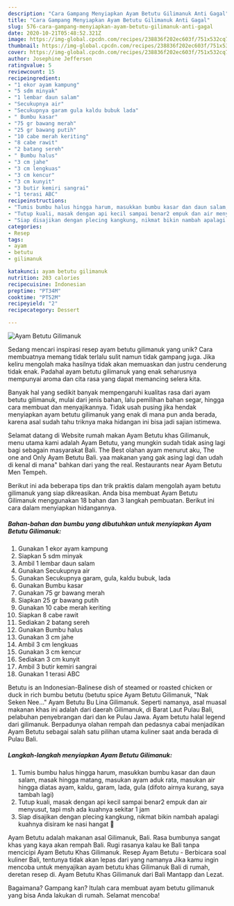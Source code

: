```yaml
---
description: "Cara Gampang Menyiapkan Ayam Betutu Gilimanuk Anti Gagal"
title: "Cara Gampang Menyiapkan Ayam Betutu Gilimanuk Anti Gagal"
slug: 576-cara-gampang-menyiapkan-ayam-betutu-gilimanuk-anti-gagal
date: 2020-10-21T05:48:52.321Z
image: https://img-global.cpcdn.com/recipes/238836f202ec603f/751x532cq70/ayam-betutu-gilimanuk-foto-resep-utama.jpg
thumbnail: https://img-global.cpcdn.com/recipes/238836f202ec603f/751x532cq70/ayam-betutu-gilimanuk-foto-resep-utama.jpg
cover: https://img-global.cpcdn.com/recipes/238836f202ec603f/751x532cq70/ayam-betutu-gilimanuk-foto-resep-utama.jpg
author: Josephine Jefferson
ratingvalue: 5
reviewcount: 15
recipeingredient:
- "1 ekor ayam kampung"
- "5 sdm minyak"
- "1 lembar daun salam"
- "Secukupnya air"
- "Secukupnya garam gula kaldu bubuk lada"
- " Bumbu kasar"
- "75 gr bawang merah"
- "25 gr bawang putih"
- "10 cabe merah keriting"
- "8 cabe rawit"
- "2 batang sereh"
- " Bumbu halus"
- "3 cm jahe"
- "3 cm lengkuas"
- "3 cm kencur"
- "3 cm kunyit"
- "3 butir kemiri sangrai"
- "1 terasi ABC"
recipeinstructions:
- "Tumis bumbu halus hingga harum, masukkan bumbu kasar dan daun salam, masak hingga matang, masukan ayam aduk rata, masukan air hingga diatas ayam, kaldu, garam, lada, gula (difoto airnya kurang, saya tambah lagi)"
- "Tutup kuali, masak dengan api kecil sampai benar2 empuk dan air menyusut, tapi msh ada kuahnya sekitar 1 jam"
- "Siap disajikan dengan plecing kangkung, nikmat bikin nambah apalagi kuahnya disiram ke nasi hangat 🤤"
categories:
- Resep
tags:
- ayam
- betutu
- gilimanuk

katakunci: ayam betutu gilimanuk 
nutrition: 203 calories
recipecuisine: Indonesian
preptime: "PT34M"
cooktime: "PT52M"
recipeyield: "2"
recipecategory: Dessert

---
```



![Ayam Betutu Gilimanuk](https://img-global.cpcdn.com/recipes/238836f202ec603f/751x532cq70/ayam-betutu-gilimanuk-foto-resep-utama.jpg)

Sedang mencari inspirasi resep ayam betutu gilimanuk yang unik? Cara membuatnya memang tidak terlalu sulit namun tidak gampang juga. Jika keliru mengolah maka hasilnya tidak akan memuaskan dan justru cenderung tidak enak. Padahal ayam betutu gilimanuk yang enak seharusnya mempunyai aroma dan cita rasa yang dapat memancing selera kita.

Banyak hal yang sedikit banyak mempengaruhi kualitas rasa dari ayam betutu gilimanuk, mulai dari jenis bahan, lalu pemilihan bahan segar, hingga cara membuat dan menyajikannya. Tidak usah pusing jika hendak menyiapkan ayam betutu gilimanuk yang enak di mana pun anda berada, karena asal sudah tahu triknya maka hidangan ini bisa jadi sajian istimewa.

Selamat datang di Website rumah makan Ayam Betutu khas Gilimanuk, menu utama kami adalah Ayam Betutu, yang mungkin sudah tidak asing lagi bagi sebagain masyarakat Bali. The Best olahan ayam menurut aku, The one and Only Ayam Betutu Bali. yaa makanan yang gak asing lagi dan udah di kenal di mana&#34; bahkan dari yang the real. Restaurants near Ayam Betutu Men Tempeh.


Berikut ini ada beberapa tips dan trik praktis dalam mengolah ayam betutu gilimanuk yang siap dikreasikan. Anda bisa membuat Ayam Betutu Gilimanuk menggunakan 18 bahan dan 3 langkah pembuatan. Berikut ini cara dalam menyiapkan hidangannya.

<!--inarticleads1-->

##### Bahan-bahan dan bumbu yang dibutuhkan untuk menyiapkan Ayam Betutu Gilimanuk:

1. Gunakan 1 ekor ayam kampung
1. Siapkan 5 sdm minyak
1. Ambil 1 lembar daun salam
1. Gunakan Secukupnya air
1. Gunakan Secukupnya garam, gula, kaldu bubuk, lada
1. Gunakan  Bumbu kasar
1. Gunakan 75 gr bawang merah
1. Siapkan 25 gr bawang putih
1. Gunakan 10 cabe merah keriting
1. Siapkan 8 cabe rawit
1. Sediakan 2 batang sereh
1. Gunakan  Bumbu halus
1. Gunakan 3 cm jahe
1. Ambil 3 cm lengkuas
1. Gunakan 3 cm kencur
1. Sediakan 3 cm kunyit
1. Ambil 3 butir kemiri sangrai
1. Gunakan 1 terasi ABC


Betutu is an Indonesian-Balinese dish of steamed or roasted chicken or duck in rich bumbu betutu (betutu spice Ayam Betutu Gilimanuk, &#34;Nak Seken Nee…&#34; Ayam Betutu Bu Lina Gilimanuk. Seperti namanya, asal muasal makanan khas ini adalah dari daerah Gilimanuk, di Barat Laut Pulau Bali, pelabuhan penyebrangan dari dan ke Pulau Jawa. Ayam betutu halal legend dari gilimanuk. Berpadunya olahan rempah dan pedasnya cabai menjadikan Ayam Betutu sebagai salah satu pilihan utama kuliner saat anda berada di Pulau Bali. 

<!--inarticleads2-->

##### Langkah-langkah menyiapkan Ayam Betutu Gilimanuk:

1. Tumis bumbu halus hingga harum, masukkan bumbu kasar dan daun salam, masak hingga matang, masukan ayam aduk rata, masukan air hingga diatas ayam, kaldu, garam, lada, gula (difoto airnya kurang, saya tambah lagi)
1. Tutup kuali, masak dengan api kecil sampai benar2 empuk dan air menyusut, tapi msh ada kuahnya sekitar 1 jam
1. Siap disajikan dengan plecing kangkung, nikmat bikin nambah apalagi kuahnya disiram ke nasi hangat 🤤


Ayam Betutu adalah makanan asal Gilimanuk, Bali. Rasa bumbunya sangat khas yang kaya akan rempah Bali. Rugi rasanya kalau ke Bali tanpa mencicipi Ayam Betutu Khas Gilimanuk. Resep Ayam Betutu - Berbicara soal kuliner Bali, tentunya tidak akan lepas dari yang namanya Jika kamu ingin mencoba untuk menyajikan ayam betutu khas Gilimanuk Bali di rumah, deretan resep di. Ayam Betutu Khas Gilimanuk dari Bali Mantapp dan Lezat. 

Bagaimana? Gampang kan? Itulah cara membuat ayam betutu gilimanuk yang bisa Anda lakukan di rumah. Selamat mencoba!
